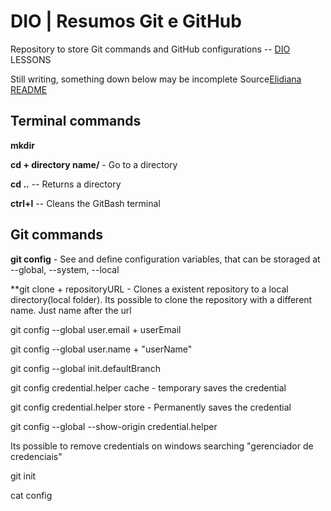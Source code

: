 
# DIO | Resumos Git e GitHub

Repository to store Git commands and GitHub configurations -- [DIO](https://www.dio.me/users/contatopaulomail) LESSONS

Still writing, something down below may be incomplete
Source[Elidiana README](https://github.com/elidianaandrade/dio-curso-git-github/blob/main/README.md) 

## Terminal commands

**mkdir**

**cd + directory name/** - Go to a directory

**cd ..** -- Returns a directory

**ctrl+l** -- Cleans the GitBash terminal

## Git commands

**git config**  - See and define configuration variables, that can be storaged at --global, --system, --local

**git clone + repositoryURL - Clones a existent repository to a local directory(local folder). Its possible to clone the repository with a different name. Just name after the url

git config --global user.email + userEmail

git config --global user.name + "userName"

git config --global init.defaultBranch 

git config credential.helper cache - temporary saves the credential

git config credential.helper store - Permanently saves the credential

git config --global --show-origin credential.helper

Its possible to remove credentials on windows searching "gerenciador de credenciais"

git init

cat config


